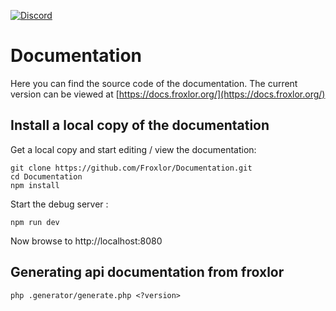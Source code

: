 [![Discord](https://badgen.net/badge/icon/discord?icon=discord&label)](https://discord.froxlor.org)

# Documentation

Here you can find the source code of the documentation. The current version can be viewed
at [https://docs.froxlor.org/](https://docs.froxlor.org/)

## Install a local copy of the documentation

Get a local copy and start editing / view the documentation:

```shell
git clone https://github.com/Froxlor/Documentation.git
cd Documentation
npm install
```

Start the debug server :

```shell
npm run dev
```

Now browse to http://localhost:8080

## Generating api documentation from froxlor

````shell
php .generator/generate.php <?version>
````
